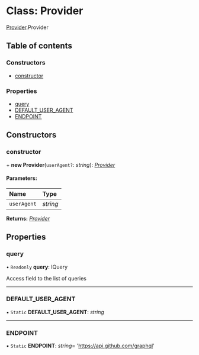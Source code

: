 # Class: Provider

[Provider](../modules/provider.md).Provider

## Table of contents

### Constructors

- [constructor](provider.provider-1.md#constructor)

### Properties

- [query](provider.provider-1.md#query)
- [DEFAULT\_USER\_AGENT](provider.provider-1.md#default_user_agent)
- [ENDPOINT](provider.provider-1.md#endpoint)

## Constructors

### constructor

\+ **new Provider**(`userAgent?`: *string*): [*Provider*](provider.provider-1.md)

#### Parameters:

| Name | Type |
| :------ | :------ |
| `userAgent` | *string* |

**Returns:** [*Provider*](provider.provider-1.md)

## Properties

### query

• `Readonly` **query**: IQuery

Access field to the list of queries

___

### DEFAULT\_USER\_AGENT

▪ `Static` **DEFAULT\_USER\_AGENT**: *string*

___

### ENDPOINT

▪ `Static` **ENDPOINT**: *string*= 'https://api.github.com/graphql'
